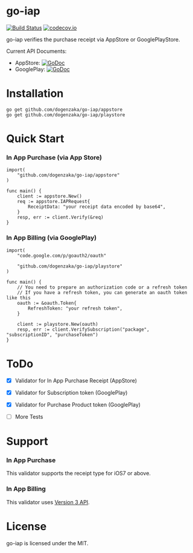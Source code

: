 go-iap
======

[![Build Status](https://travis-ci.org/dogenzaka/go-iap.svg?branch=master)](https://travis-ci.org/dogenzaka/go-iap)
[![codecov.io](https://codecov.io/github/dogenzaka/go-iap/coverage.svg?branch=master)](https://codecov.io/github/dogenzaka/go-iap?branch=master)

go-iap verifies the purchase receipt via AppStore or GooglePlayStore.

Current API Documents:

* AppStore: [![GoDoc](https://godoc.org/github.com/dogenzaka/go-iap/appstore?status.svg)](https://godoc.org/github.com/dogenzaka/go-iap/appstore)
* GooglePlay: [![GoDoc](https://godoc.org/github.com/dogenzaka/go-iap/playstore?status.svg)](https://godoc.org/github.com/dogenzaka/go-iap/playstore)


# Installation
```
go get github.com/dogenzaka/go-iap/appstore
go get github.com/dogenzaka/go-iap/playstore
```


# Quick Start

### In App Purchase (via App Store)

```
import(
    "github.com/dogenzaka/go-iap/appstore"
)

func main() {
	client := appstore.New()
	req := appstore.IAPRequest{
		ReceiptData: "your receipt data encoded by base64",
	}
	resp, err := client.Verify(&req)
}
```

### In App Billing (via GooglePlay)

```
import(
    "code.google.com/p/goauth2/oauth"

    "github.com/dogenzaka/go-iap/playstore"
)

func main() {
    // You need to prepare an authorization code or a refresh token
    // If you have a refresh token, you can generate an oauth token like this
    oauth := &oauth.Token{
		RefreshToken: "your refresh token",
	}

	client := playstore.New(oauth)
	resp, err := client.VerifySubscription("package", "subscriptionID", "purchaseToken")
}
```


# ToDo
- [x] Validator for In App Purchase Receipt (AppStore)
- [x] Validator for Subscription token (GooglePlay)
- [x] Validator for Purchase Product token (GooglePlay)
- [ ] More Tests


# Support

### In App Purchase
This validator supports the receipt type for iOS7 or above.

### In App Billing
This validator uses [Version 3 API](http://developer.android.com/google/play/billing/api.html).


# License
go-iap is licensed under the MIT.
